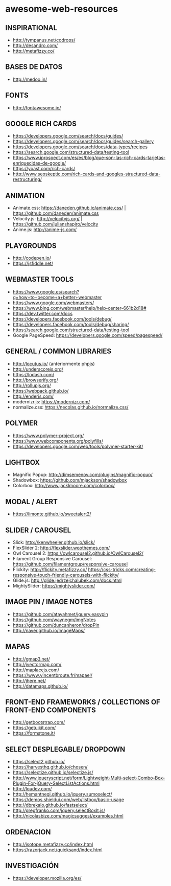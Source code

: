 # awesome-web-resources

## INSPIRATIONAL
- http://tympanus.net/codrops/
- http://desandro.com/
- http://metafizzy.co/

## BASES DE DATOS
- http://medoo.in/

## FONTS
- http://fontawesome.io/

## GOOGLE RICH CARDS
- https://developers.google.com/search/docs/guides/
- https://developers.google.com/search/docs/guides/search-gallery
- https://developers.google.com/search/docs/data-types/recipes
- https://search.google.com/structured-data/testing-tool
- https://www.iprospect.com/es/es/blog/que-son-las-rich-cards-tarjetas-enriquecidas-de-google/
- https://yoast.com/rich-cards/
- http://www.seoskeptic.com/rich-cards-and-googles-structured-data-restructuring/

## ANIMATION
- Animate.css: https://daneden.github.io/animate.css/ | https://github.com/daneden/animate.css
- Velocity.js: http://velocityjs.org/ | https://github.com/julianshapiro/velocity
- Anime.js: http://anime-js.com/

## PLAYGROUNDS 
- http://codepen.io/
- https://jsfiddle.net/

## WEBMASTER TOOLS
- https://www.google.es/search?q=how+to+become+a+better+webmaster
- https://www.google.com/webmasters/
- https://www.bing.com/webmaster/help/help-center-661b2d18#
- https://dev.twitter.com/docs
- https://developers.facebook.com/tools/debug/
- https://developers.facebook.com/tools/debug/sharing/
- https://search.google.com/structured-data/testing-tool
- Google PageSpeed: https://developers.google.com/speed/pagespeed/

## GENERAL / COMMON LIBRARIES
- http://locutus.io/ (anteriormente phpjs)
- http://underscorejs.org/
- https://lodash.com/
- http://browserify.org/
- http://rollupjs.org/
- https://webpack.github.io/
- http://enderjs.com/
- modernizr.js: https://modernizr.com/
- normalize.css: https://necolas.github.io/normalize.css/

## POLYMER
- https://www.polymer-project.org/
- https://www.webcomponents.org/polyfills/
- https://developers.google.com/web/tools/polymer-starter-kit/

## LIGHTBOX
- Magnific Popup: http://dimsemenov.com/plugins/magnific-popup/
- Shadowbox: https://github.com/mjackson/shadowbox
- Colorbox: http://www.jacklmoore.com/colorbox/

## MODAL / ALERT
- https://limonte.github.io/sweetalert2/

## SLIDER / CAROUSEL
- Slick: http://kenwheeler.github.io/slick/
- FlexSlider 2: http://flexslider.woothemes.com/
- Owl Carousel 2: https://owlcarousel2.github.io/OwlCarousel2/
- Filament Group Responsive Carousel: https://github.com/filamentgroup/responsive-carousel
- Flickity: http://flickity.metafizzy.co/
  https://css-tricks.com/creating-responsive-touch-friendly-carousels-with-flickity/
- Glide.js: http://glide.jedrzejchalubek.com/docs.html
- MightySlider: https://mightyslider.com/

## IMAGE PIN / IMAGE NOTES
- https://github.com/atayahmet/jquery.easypin
- https://github.com/waynegm/imgNotes
- https://github.com/duncanheron/dropPin
- http://naver.github.io/ImageMaps/

## MAPAS
- http://gmap3.net/
- http://jvectormap.com/
- http://maplacejs.com/
- https://www.vincentbroute.fr/mapael/
- http://jhere.net/
- http://datamaps.github.io/

## FRONT-END FRAMEWORKS / COLLECTIONS OF FRONT-END COMPONENTS
- http://getbootstrap.com/
- https://getuikit.com/
- https://formstone.it/

## SELECT DESPLEGABLE/ DROPDOWN
- https://select2.github.io/
- https://harvesthq.github.io/chosen/
- https://selectize.github.io/selectize.js/
- http://www.jqueryscript.net/form/Lightweight-Multi-select-Combo-Box-Plugin-For-jQuery-SelectListActions.html
- http://loudev.com/
- http://hemantnegi.github.io/jquery.sumoselect/
- https://demos.shieldui.com/web/listbox/basic-usage
- http://dbrekalo.github.io/fastselect/
- http://gregfranko.com/jquery.selectBoxIt.js/
- http://nicolasbize.com/magicsuggest/examples.html

## ORDENACION
- http://isotope.metafizzy.co/index.html
- https://razorjack.net/quicksand/index.html

## INVESTIGACIÓN
- https://developer.mozilla.org/es/
